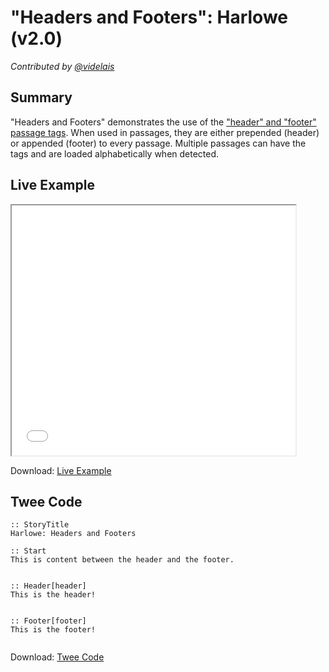 # "Headers and Footers": Harlowe (v2.0)

*Contributed by <a href="https://github.com/videlais">@videlais</a>*

## Summary

"Headers and Footers" demonstrates the use of the ["header" and "footer" passage tags](https://twine2.neocities.org/#passagetag_header). When used in passages, they are either prepended (header) or appended (footer) to every passage. Multiple passages can have the tags and are loaded alphabetically when detected.

## Live Example

<section>
<iframe src="harlowe_headersandfooters_example.html" height=400 width=90%></iframe>


Download: <a href="harlowe_headersandfooters_example.html" target="_blank">Live Example</a>
</section>

## Twee Code

```
:: StoryTitle
Harlowe: Headers and Footers

:: Start
This is content between the header and the footer.


:: Header[header]
This is the header!


:: Footer[footer]
This is the footer!


```

Download: <a href="harlowe_headersandfooters_twee.txt" target="_blank">Twee Code</a>

